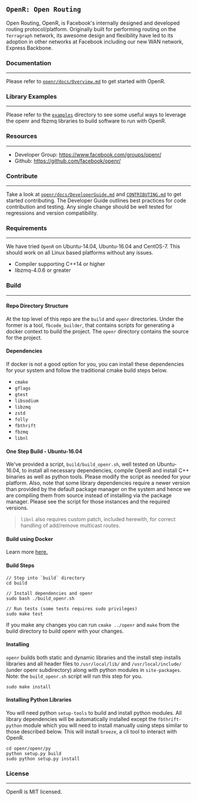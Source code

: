 

`OpenR: Open Routing`
---------------------

Open Routing, OpenR, is Facebook's internally designed and developed routing
protocol/platform. Originally built for performing routing on the `Terragraph`
network, its awesome design and flexibility have led to its adoption in
other networks at Facebook including our new WAN network, Express Backbone.

### Documentation
---

Please refer to [`openr/docs/Overview.md`](openr/docs/Overview.md) to get
started with OpenR.

### Library Examples
---

Please refer to the [`examples`](examples) directory to see some useful ways to
leverage the openr and fbzmq libraries to build software to run with OpenR.

### Resources
---

* Developer Group: https://www.facebook.com/groups/openr/
* Github: https://github.com/facebook/openr/

### Contribute
---

Take a look at [`openr/docs/DeveloperGuide.md`](openr/docs/DeveloperGuide.md)
and [`CONTRIBUTING.md`](CONTRIBUTING.md) to get started contributing.
The Developer Guide outlines best practices for code contribution and testing.
Any single change should be well tested for regressions and version
compatibility.

### Requirements
---

We have tried `OpenR` on Ubuntu-14.04, Ubuntu-16.04 and CentOS-7.
This should work on all Linux based platforms without any issues.

* Compiler supporting C++14 or higher
* libzmq-4.0.6 or greater


### Build
---
#### Repo Directory Structure

At the top level of this repo are the `build` and `openr` directories. Under the
former is a tool, `fbcode_builder`, that contains scripts for generating a
docker context to build the project. The `openr` directory contains the
source for the project.

#### Dependencies

If docker is not a good option for you, you can install these dependencies for
your system and follow the traditional cmake build steps below.

* `cmake`
* `gflags`
* `gtest`
* `libsodium`
* `libzmq`
* `zstd`
* `folly`
* `fbthrift`
* `fbzmq`
* `libnl`

#### One Step Build - Ubuntu-16.04

We've provided a script, `build/build_openr.sh`, well tested on
Ubuntu-16.04, to install all necessary dependencies, compile OpenR and install
C++ binaries as well as python tools. Please modify the script as needed for
your platform. Also, note that some library dependencies require a newer version
than provided by the default package manager on the system and hence we are
compiling them from source instead of installing via the package manager. Please
see the script for those instances and the required versions.

> `libnl` also requires custom patch, included herewith, for correct handling
of add/remove multicast routes.

#### Build using Docker

Learn more [here.](https://github.com/facebook/openr/blob/master/build/fbcode_builder/README.md)

#### Build Steps

```
// Step into `build` directory
cd build

// Install dependencies and openr
sudo bash ./build_openr.sh

// Run tests (some tests requires sudo privileges)
sudo make test
```

If you make any changes you can run `cmake ../openr` and `make` from the build
directory to build openr with your changes.

#### Installing
`openr` builds both static and dynamic libraries and the install step installs
libraries and all header files to `/usr/local/lib/` and `/usr/local/include/`
(under openr subdirectory) along with python modules in `site-packages`.
Note: the `build_openr.sh` script will run this step for you.

```
sudo make install
```

#### Installing Python Libraries

You will need python `setup-tools` to build and install python modules. All
library dependencies will be automatically installed except the
`fbthrift-python` module which you will need to install manually using steps
similar to those described below. This will install `breeze`, a cli tool to
interact with OpenR.

```
cd openr/openr/py
python setup.py build
sudo python setup.py install
```

### License
---

OpenR is MIT licensed.
